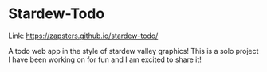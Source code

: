 # Stardew-Todo

Link: https://zapsters.github.io/stardew-todo/

A todo web app in the style of stardew valley graphics! This is a solo project I have been working on for fun and I am excited to share it!
